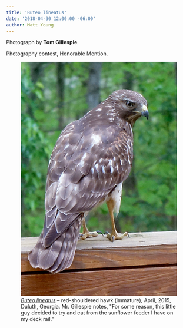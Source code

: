 ```yaml
---
title: 'Buteo lineatus'
date: '2018-04-30 12:00:00 -06:00'
author: Matt Young
---
```

Photograph by **Tom Gillespie**.

Photography contest, Honorable Mention.
<figure>
<img src="/uploads/2018/Gillespie.Red-Shouldered_Hawk.jpg" alt=" Red-shouldered hawk"/>
<figcaption>
<a href="http://www.allaboutbirds.org/guide/Red-shouldered_Hawk/id"><i>Buteo lineatus</i></a> &ndash; red-shouldered hawk (immature), April, 2015, Duluth, Georgia. Mr. Gillespie notes, "For some reason, this little guy decided to try and eat from the sunflower feeder I have on my deck rail."
</figcaption>
</figure>
